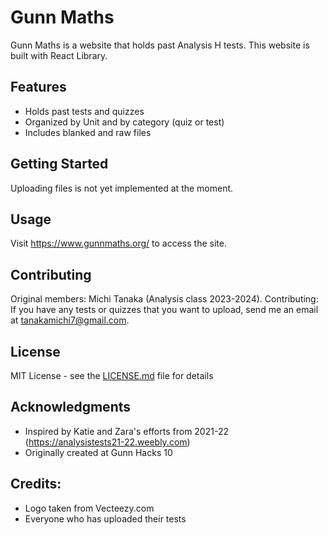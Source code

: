 # Gunn Maths

Gunn Maths is a website that holds past Analysis H tests. This website is built with React Library.

## Features

- Holds past tests and quizzes
- Organized by Unit and by category (quiz or test)
- Includes blanked and raw files

## Getting Started

Uploading files is not yet implemented at the moment.

## Usage

Visit https://www.gunnmaths.org/ to access the site.

## Contributing

Original members: Michi Tanaka (Analysis class 2023-2024).
Contributing: If you have any tests or quizzes that you want to upload, send me an email at tanakamichi7@gmail.com.

## License

MIT License - see the [LICENSE.md](LICENSE.md) file for details

## Acknowledgments

- Inspired by Katie and Zara's efforts from 2021-22 (https://analysistests21-22.weebly.com)
- Originally created at Gunn Hacks 10

## Credits:

- Logo taken from Vecteezy.com
- Everyone who has uploaded their tests